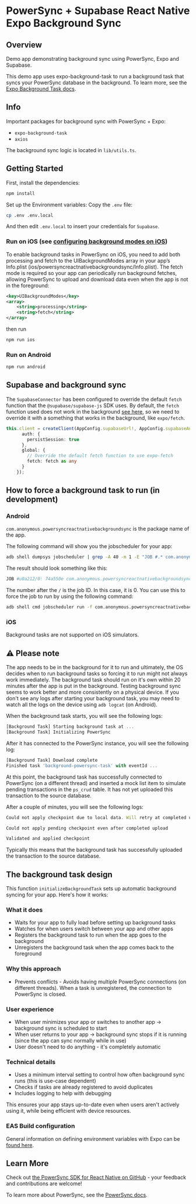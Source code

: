 # PowerSync + Supabase React Native Expo Background Sync

## Overview

Demo app demonstrating background sync using PowerSync, Expo and Supabase.

This demo app uses expo-background-task to run a background task that syncs your PowerSync database in the background. To learn more, see the [Expo Background Task docs](https://docs.expo.dev/versions/latest/sdk/background-task).

## Info

Important packages for background sync with PowerSync + Expo:

- `expo-background-task`
- `axios`

The background sync logic is located in `lib/utils.ts`.

## Getting Started

First, install the dependencies:

```bash
npm install
```

Set up the Environment variables: Copy the `.env` file:

```bash
cp .env .env.local
```

And then edit `.env.local` to insert your credentials for `Supabase`.

### Run on iOS (see [configuring background modes on iOS](https://docs.expo.dev/versions/latest/sdk/task-manager/#configuration))

To enable background tasks in PowerSync on iOS, you need to add both processing and fetch to the UIBackgroundModes array in your app’s Info.plist (ios/powersyncreactnativebackgroundsync/Info.plist). The fetch mode is required so your app can periodically run background fetches, allowing PowerSync to upload and download data even when the app is not in the foreground:

```xml
<key>UIBackgroundModes</key>
<array>
    <string>processing</string>
    <string>fetch</string>
</array>
```

then run

```sh
npm run ios
```

### Run on Android

```sh
npm run android
```

## Supabase and background sync

The `SupabaseConnector` has been configured to override the default `fetch` function that the `@supabase/supabase-js` SDK uses. By default, the `fetch` function used does not work in the background [see here](https://github.com/facebook/react-native/issues/47437), so we need to override it with a something that works in the background, like `expo/fetch`.

```typescript
this.client = createClient(AppConfig.supabaseUrl!, AppConfig.supabaseAnonKey!, {
      auth: {
        persistSession: true
      },
      global: {
        // Override the default fetch function to use expo-fetch
        fetch: fetch as any
      }
    });
```

## How to force a background task to run (in development)

### Android

`com.anonymous.powersyncreactnativebackgroundsync` is the package name of the app.

The following command will show you the jobscheduler for your app:

```bash
adb shell dumpsys jobscheduler | grep -A 40 -m 1 -E "JOB #.* com.anonymous.powersyncreactnativebackgroundsync"
```

The result should look something like this:

```bash
JOB #u0a212/0: 74a550e com.anonymous.powersyncreactnativebackgroundsync/androidx.work.impl.background.systemjob.SystemJobService
```

The number after the `/` is the job ID. In this case, it is 0. You can use this to force the job to run by using the following command:

```bash
adb shell cmd jobscheduler run -f com.anonymous.powersyncreactnativebackgroundsync 0
```

### iOS

Background tasks are not supported on iOS simulators.

## ⚠️ Please note

The app needs to be in the background for it to run and ultimately, the OS decides when to run background tasks so forcing it to run might not always work immediately. The background task should run on it's own within 20 minutes after the app is put in the background. Testing background sync seems to work better and more consistently on a physical device. If you don't see any logs after starting your background task, you may need to watch all the logs on the device using `adb logcat` (on Android).

When the background task starts, you will see the following logs:

```javascript
[Background Task] Starting background task at ...
[Background Task] Initializing PowerSync
```

After it has connected to the PowerSync instance, you will see the following log:

```javascript
[Background Task] Download complete
Finished task 'background-powersync-task' with eventId ...
```

At this point, the background task has successfully connected to PowerSync (on a different thread) and inserted a mock list item to simulate pending transactions in the `ps_crud` table. It has not yet uploaded this transaction to the source database.

After a couple of minutes, you will see the following logs:

```javascript
Could not apply checkpoint due to local data. Will retry at completed upload or next checkpoint.

Could not apply pending checkpoint even after completed upload

Validated and applied checkpoint
```

Typically this means that the background task has successfully uploaded the transaction to the source database.

## The background task design

This function `initializeBackgroundTask` sets up automatic background syncing for your app. Here's how it works:

### What it does

- Waits for your app to fully load before setting up background tasks
- Watches for when users switch between your app and other apps
- Registers the background task to run when the app goes to the background
- Unregisters the background task when the app comes back to the foreground

### Why this approach

- Prevents conflicts - Avoids having multiple PowerSync connections (on different threads). When a task is unregistered, the connection to PowerSync is closed.

### User experience

- When user minimizes your app or switches to another app → background sync is scheduled to start
- When user returns to your app → background sync stops if it is running (since the app can sync normally while in use)
- User doesn't need to do anything - it's completely automatic

### Technical details

- Uses a minimum interval setting to control how often background sync runs (this is use-case dependent)
- Checks if tasks are already registered to avoid duplicates
- Includes logging to help with debugging

This ensures your app stays up-to-date even when users aren't actively using it, while being efficient with device resources.

### EAS Build configuration

General information on defining environment variables with Expo can be [found here](https://docs.expo.dev/build-reference/variables/#can-eas-build-use-env-files).

## Learn More

Check out [the PowerSync SDK for React Native on GitHub](https://github.com/powersync-ja/powersync-js/tree/main/packages/react-native) - your feedback and contributions are welcome!

To learn more about PowerSync, see the [PowerSync docs](https://docs.powersync.com).
